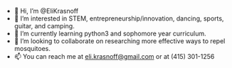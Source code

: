 
- 👋 Hi, I’m @EliKrasnoff
- 👀 I’m interested in STEM, entrepreneurship/innovation, dancing, sports, guitar, and camping.
- 🌱 I’m currently learning python3 and sophomore year curriculum.
- 💞️ I’m looking to collaborate on researching more effective ways to repel mosquitoes.
- 📫 You can reach me at eli.krasnoff@gmail.com or at (415) 301-1256
